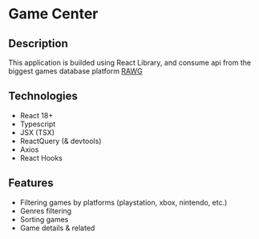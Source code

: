 # Game Center

## Description

This application is builded using React Library, and consume api from the biggest games database platform [RAWG](https://rawg.io/)

## Technologies

- React 18+
- Typescript
- JSX (TSX)
- ReactQuery (& devtools)
- Axios
- React Hooks

## Features

- Filtering games by platforms (playstation, xbox, nintendo, etc.)
- Genres filtering
- Sorting games
- Game details & related
